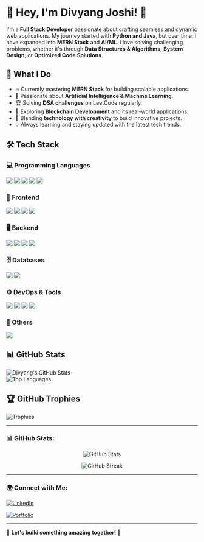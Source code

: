 # 👋 Hey, I'm Divyang Joshi! 🚀  

I'm a **Full Stack Developer** passionate about crafting seamless and dynamic web applications. My journey started with **Python and Java**, but over time, I have expanded into **MERN Stack** and **AI/ML**. I love solving challenging problems, whether it's through **Data Structures & Algorithms**, **System Design**, or **Optimized Code Solutions**.  

## 🚀 What I Do  
- 🔥 Currently mastering **MERN Stack** for building scalable applications.  
- 🧠 Passionate about **Artificial Intelligence & Machine Learning**.  
- 🏆 Solving **DSA challenges** on LeetCode regularly.  
- 🔗 Exploring **Blockchain Development** and its real-world applications.  
- 🎨 Blending **technology with creativity** to build innovative projects.  
- 💡 Always learning and staying updated with the latest tech trends.  

## 🛠 Tech Stack  

### 💻 Programming Languages  
<p align="left">
  <img src="https://img.shields.io/badge/Python-3776AB?style=for-the-badge&logo=python&logoColor=white"/>
  <img src="https://img.shields.io/badge/JavaScript-F7DF1E?style=for-the-badge&logo=javascript&logoColor=black"/>
  <img src="https://img.shields.io/badge/TypeScript-3178C6?style=for-the-badge&logo=typescript&logoColor=white"/>
  <img src="https://img.shields.io/badge/Java-007396?style=for-the-badge&logo=java&logoColor=white"/>
  <img src="https://img.shields.io/badge/C++-00599C?style=for-the-badge&logo=c%2B%2B&logoColor=white"/>
</p>

### 🎨 Frontend  
<p align="left">
  <img src="https://img.shields.io/badge/React-61DAFB?style=for-the-badge&logo=react&logoColor=black"/>
  <img src="https://img.shields.io/badge/Next.js-000000?style=for-the-badge&logo=next.js&logoColor=white"/>
  <img src="https://img.shields.io/badge/TailwindCSS-06B6D4?style=for-the-badge&logo=tailwindcss&logoColor=white"/>
  <img src="https://img.shields.io/badge/Redux-764ABC?style=for-the-badge&logo=redux&logoColor=white"/>
</p>

### 🖥 Backend  
<p align="left">
  <img src="https://img.shields.io/badge/Node.js-339933?style=for-the-badge&logo=node.js&logoColor=white"/>
  <img src="https://img.shields.io/badge/Express.js-000000?style=for-the-badge&logo=express&logoColor=white"/>
  <img src="https://img.shields.io/badge/Django-092E20?style=for-the-badge&logo=django&logoColor=white"/>
  <img src="https://img.shields.io/badge/Flask-000000?style=for-the-badge&logo=flask&logoColor=white"/>
</p>

### 🗄️ Databases  
<p align="left">
  <img src="https://img.shields.io/badge/MongoDB-47A248?style=for-the-badge&logo=mongodb&logoColor=white"/>
  <img src="https://img.shields.io/badge/MySQL-4479A1?style=for-the-badge&logo=mysql&logoColor=white" />
</p>

### ⚙️ DevOps & Tools  
<p align="left">
  <img src="https://img.shields.io/badge/Docker-2496ED?style=for-the-badge&logo=docker&logoColor=white"/>
  <img src="https://img.shields.io/badge/GitHub_Actions-2088FF?style=for-the-badge&logo=github-actions&logoColor=white"/>
  <img src="https://img.shields.io/badge/AWS-232F3E?style=for-the-badge&logo=amazon-aws&logoColor=white"/>
  <img src="https://img.shields.io/badge/Vercel-000000?style=for-the-badge&logo=vercel&logoColor=white"/>
</p>

### 🔗 Others  
<p align="left">
  <img src="https://img.shields.io/badge/Postman-FF6C37?style=for-the-badge&logo=postman&logoColor=white"/>
</p>

## 📊 GitHub Stats  
![Divyang's GitHub Stats](https://github-readme-stats.vercel.app/api?username=DivyangJoshi1&show_icons=true&theme=radical)  
![Top Languages](https://github-readme-stats.vercel.app/api/top-langs/?username=DivyangJoshi1&layout=compact&theme=radical)  

## 🏆 GitHub Trophies  
![Trophies](https://github-profile-trophy.vercel.app/?username=DivyangJoshi1&theme=dracula&no-bg=true&no-frame=true)  


---

### 📊 GitHub Stats:
<p align="center">
  <img src="https://github-readme-stats.vercel.app/api?username=DivyangJoshi1&show_icons=true&theme=radical" alt="GitHub Stats" />
</p>

<p align="center">
  <img src="https://github-readme-streak-stats.herokuapp.com/?user=DivyangJoshi1&theme=radical" alt="GitHub Streak" />
</p>

---

### 🌍 Connect with Me:
[![LinkedIn](https://img.shields.io/badge/LinkedIn-0A66C2?style=for-the-badge&logo=linkedin&logoColor=white)](https://www.linkedin.com/in/divyang-joshi-1a2171239/)

[![Portfolio](https://img.shields.io/badge/Portfolio-FF5722?style=for-the-badge&logo=firefox&logoColor=white)]([https://your-portfolio.com](https://portfoliodj.netlify.app/))

---

🎯 **Let's build something amazing together!** 🚀
